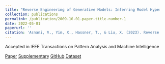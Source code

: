 ```yaml
---
title: "Reverse Engineering of Generative Models: Inferring Model Hyperparameters from Generated Images"
collection: publications
permalink: /publication/2009-10-01-paper-title-number-1
date: 2022-05-01
paperurl: ''
citation: 'Asnani, V., Yin, X., Hassner, T., & Liu, X. (2023). Reverse engineering of generative models: Inferring model hyperparameters from generated images. Transactions on Pattern Analysis and Machine Intelligence.'
---
```

Accepted in IEEE Transactions on Pattern Analysis and Machine Intelligence

[Paper](http://vishal3477.github.io/files/1.pdf)
[Supplementary](http://vishal3477.github.io/files/1_supp.pdf)
[GitHub](https://github.com/vishal3477/Reverse_Engineering_GMs)
[Dataset](https://drive.google.com/drive/folders/1ZKQ3t7_Hip9DO6uwljZL4rYAn5viSRhu)

